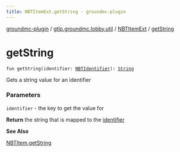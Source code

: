 ```yaml
---
title: NBTItemExt.getString - groundmc-plugin
---
```


[groundmc-plugin](../../index.html) / [gtlp.groundmc.lobby.util](../index.html) / [NBTItemExt](index.html) / [getString](.)

# getString

`fun getString(identifier: `[`NBTIdentifier`](../../gtlp.groundmc.lobby.enums/-n-b-t-identifier/index.html)`): `[`String`](https://kotlinlang.org/api/latest/jvm/stdlib/kotlin/-string/index.html)

Gets a string value for an identifier

### Parameters

`identifier` - the key to get the value for

**Return**
the string that is mapped to the [identifier](get-string.html#gtlp.groundmc.lobby.util.NBTItemExt$getString(gtlp.groundmc.lobby.enums.NBTIdentifier)/identifier)

**See Also**

[NBTItem.getString](#)

